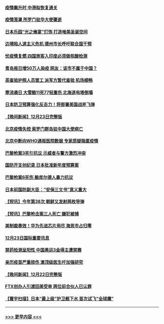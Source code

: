 #### [疫情飙升时 中港拟恢复通关](../pages/prog202/a103605981.md?t=12250643) 
#### [疫情笼罩 所罗门驻华大使骤逝](../pages/prog202/a103605983.md?t=12250643) 
#### [日本乐园“光之飨宴”灯饰  打造唯美圣诞空间](../pages/prog202/a103605993.md?t=12250643) 
#### [边境陷人道主义危机 德州市长呼吁联合国干预](../pages/prog202/a103605883.md?t=12250643) 
#### [忧疫情复燃 四国旅客入印度必须做核酸检测](../pages/prog202/a103605136.md?t=12250643) 
#### [青岛报日增50万人染疫 网友：该市不属于中国？](../pages/prog202/a103605886.md?t=12250643) 
#### [英查验护照人员罢工 派军方暂代查验 机场顺畅](../pages/prog202/a103605845.md?t=12250643) 
#### [寒流袭日 大雪酿11死77轻重伤 北海道电塔倒塌](../pages/prog202/a103605839.md?t=12250643) 
#### [日本防卫预算强化反击力！将部署美国战斧飞弹](../pages/prog202/a103605718.md?t=12250643) 
#### [【晚间新闻】12月23日完整版](../pages/prog202/a103605687.md?t=12250643) 
#### [北京疫情失控 索罗门群岛驻中国大使病亡](../pages/prog202/a103605606.md?t=12250643) 
#### [北京中断向WHO通报医院数据 专家质疑隐匿疫情](../pages/prog202/a103605631.md?t=12250643) 
#### [巴黎枪案3死引抗议 示威者与警方激烈冲突](../pages/prog202/a103605550.md?t=12250643) 
#### [国防开支创纪录 日本批准新年度预算案](../pages/prog202/a103605552.md?t=12250643) 
#### [巴黎枪案6死伤 酿库尔德人暴力抗议](../pages/prog202/a103605375.md?t=12250643) 
#### [日本前国防副大臣：“安保三文书”意义重大](../pages/prog202/a103605368.md?t=12250643) 
#### [【短讯】今年第38次 朝鲜又发射两枚导弹](../pages/prog202/a103605358.md?t=12250643) 
#### [【短讯】巴黎枪击案三人死亡 嫌犯被捕](../pages/prog202/a103605354.md?t=12250643) 
#### [美制裁奏效！华为先进芯片用尽 海思市占归零](../pages/prog202/a103605144.md?t=12250643) 
#### [12月23日国际重要讯息](../pages/prog202/a103605133.md?t=12250643) 
#### [禁药检测呈阳性 中国奥运3金得主遭禁赛](../pages/prog202/a103605131.md?t=12250643) 
#### [亲历疫苗严重损伤 澳顶级医生吁加强研究](../pages/prog202/a103605147.md?t=12250643) 
#### [【晚间新闻】12月22日完整版](../pages/prog202/a103604885.md?t=12250643) 
#### [FTX创办人引渡回美受审 两位前合伙人已认罪](../pages/prog202/a103604891.md?t=12250643) 
#### [【寰宇扫描】日本“最上级”护卫舰下水 首次试飞“全球鹰”](../pages/prog202/a103604902.md?t=12250643) 

----
#### [ >>> 更早内容 <<< ](../indexes/prog202-earlier.md)
